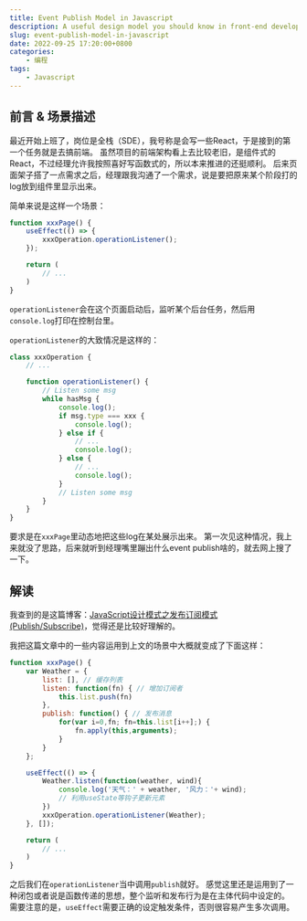 ```yaml
---
title: Event Publish Model in Javascript
description: A useful design model you should know in front-end developing 
slug: event-publish-model-in-javascript
date: 2022-09-25 17:20:00+0800
categories:
    - 编程
tags:
    - Javascript
---
```


## 前言 & 场景描述

最近开始上班了，岗位是全栈（SDE），我号称是会写一些React，于是接到的第一个任务就是去搞前端。
虽然项目的前端架构看上去比较老旧，是组件式的React，不过经理允许我按照喜好写函数式的，所以本来推进的还挺顺利。
后来页面架子搭了一点需求之后，经理跟我沟通了一个需求，说是要把原来某个阶段打的log放到组件里显示出来。

简单来说是这样一个场景：

``` Javascript
function xxxPage() {
    useEffect(() => {
        xxxOperation.operationListener();
    });

    return (
        // ...
    )
}
```

`operationListener`会在这个页面启动后，监听某个后台任务，然后用`console.log`打印在控制台里。

`operationListener`的大致情况是这样的：

``` Javascript
class xxxOperation {
    // ...

    function operationListener() {
        // Listen some msg
        while hasMsg {
            console.log();
            if msg.type === xxx {
                console.log();
            } else if {
                // ...
                console.log();
            } else {
                // ...
                console.log();
            }
            // Listen some msg
        }
    }
}
```

要求是在`xxxPage`里动态地把这些log在某处展示出来。
第一次见这种情况，我上来就没了思路，后来就听到经理嘴里蹦出什么event publish啥的，就去网上搜了一下。

## 解读

我查到的是这篇博客：[JavaScript设计模式之发布订阅模式(Publish/Subscribe)](https://www.jianshu.com/p/24586fda48b8)，觉得还是比较好理解的。

我把这篇文章中的一些内容运用到上文的场景中大概就变成了下面这样：

```Javascript
function xxxPage() {
    var Weather = {
        list: [], // 缓存列表
        listen: function(fn) { // 增加订阅者  
            this.list.push(fn)
        },
        publish: function() { // 发布消息
            for(var i=0,fn; fn=this.list[i++];) {
                fn.apply(this,arguments);
            }
        }
    };

    useEffect(() => {
        Weather.listen(function(weather, wind){
            console.log('天气：' + weather, '风力：'+ wind);
            // 利用useState等钩子更新元素
        })
        xxxOperation.operationListener(Weather);
    }, []);

    return (
        // ...
    )
}
```

之后我们在`operationListener`当中调用`publish`就好。
感觉这里还是运用到了一种闭包或者说是函数传递的思想，整个监听和发布行为是在主体代码中设定的。
需要注意的是，`useEffect`需要正确的设定触发条件，否则很容易产生多次调用。
